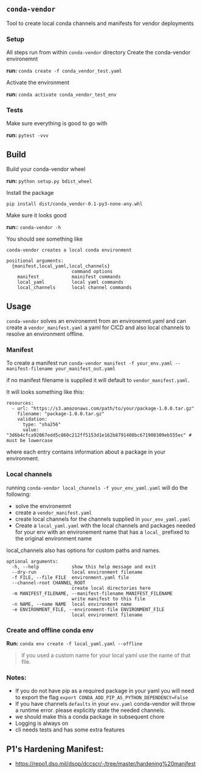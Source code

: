 ## `conda-vendor`
Tool to create local conda channels and manifests for vendor deployments

### Setup
All steps run from within `conda-vendor` directory
Create the conda-vendor environemnt

**run:** `conda create -f conda_vendor_test.yaml`

Activate the environment 

**run:** `conda activate conda_vendor_test_env`

### Tests 
Make sure everything is good to go with

**run:** `pytest -vvv`

## Build
Build your conda-vendor wheel 

**run:** `python setup.py bdist_wheel`

Install the package 

`pip install dist/conda_vendor-0.1-py3-none-any.whl `

Make sure it looks good 

**run:**: `conda-vendor -h `

You should see something like 
```
conda-vendor creates a local conda environment

positional arguments:
  {manifest,local_yaml,local_channels}
                        command options
    manifest            mainifest commands
    local_yaml          local yaml commands
    local_channels      local channel commands

```

## Usage
`conda-vendor` solves an environemnt from an environemnt.yaml and can  create a `vendor_manifest.yaml` a yaml for CICD and also local channels to resolve an environment offline. 

### Manifest
To create a manifest run `conda-vendor manifest -f your_env.yaml --manifest-filename your_manifest_out.yaml`

if no manifest filename is supplied it will default to `vendor_manifest.yaml`.

It will looks something like this:
```
resources:
  - url: "https://s3.amazonaws.com/path/to/your/package-1.0.0.tar.gz"
    filename: "package-1.0.0.tar.gz"
    validation:
      type: "sha256"
      value: "3d6b4cfca92067edd5c860c212ff5153d1e162b8791408bc671900309eb555ec" # must be lowercase

```
where each entry contains information about a package in your environment.

### Local channels
running `conda-vendor local_channels -f your_env_yaml.yaml` will do the following:
* solve the environemnt
* create a `vendor_manifest.yaml`
* create local channels for the channels supplied in `your_env_yaml.yaml`
* Create a `local_yaml.yaml` with the local channels and packages needed for your env with an environement name that has a `local_` prefixed to the original environment name

local_channels also has options for custom paths and names. 
```
optional arguments:
  -h, --help            show this help message and exit
  --dry-run             local environment filename
  -f FILE, --file FILE  environment.yaml file
  --channel-root CHANNEL_ROOT
                        create local directories here
  -m MANIFEST_FILENAME, --manifest-filename MANIFEST_FILENAME
                        write manifest to this file
  -n NAME, --name NAME  local environment name
  -e ENVIRONMENT_FILE, --environment-file ENVIRONMENT_FILE
                        local environment filename
```

### Create and offline conda env 

**Run:** `conda env create -f local_yaml.yaml --offline`
>if you used a custom name for your local yaml use the name of that file.

### Notes:
* If you do not have pip as a required package in your yaml you will need to export the flag
`export CONDA_ADD_PIP_AS_PYTHON_DEPENDENCY=False` 
* If you have channels `defaults` in your `env.yaml` conda-vendor will throw a runtime error.
please explicitly state the needed channels.
* we should make this a conda package in subsequent chore
* Logging is always on 
* cli needs tests and has some extra features

## P1's Hardening Manifest:
- https://repo1.dso.mil/dsop/dccscr/-/tree/master/hardening%20manifest
